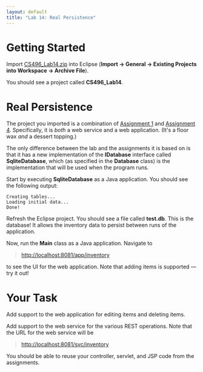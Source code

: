 ```yaml
---
layout: default
title: "Lab 14: Real Persistence"
---
```


Getting Started
===============

Import [CS496\_Lab14.zip](CS496_Lab14.zip) into Eclipse (**Import &rarr; General &rarr; Existing Projects into Workspace &rarr; Archive File**).

You should see a project called **CS496\_Lab14**.

Real Persistence
================

The project you imported is a combination of [Assignment 1](../assign/assign01.html) and [Assignment 4](assign/assign04.html).  Specifically, it is *both* a web service and a web application.  (It's a floor wax *and* a dessert topping.)

The only difference between the lab and the assignments it is based on is that it has a new implementation of the **IDatabase** interface called **SqliteDatabase**, which (as specified in the **Database** class) is the implementation that will be used when the program runs.

Start by executing **SqliteDatabase** as a Java application.  You should see the following output:

	Creating tables...
	Loading initial data...
	Done!

Refresh the Eclipse project.  You should see a file called **test.db**.  This is the database!  It allows the inventory data to persist between runs of the application.

Now, run the **Main** class as a Java application.  Navigate to

> [http://localhost:8081/app/inventory](http://localhost:8081/app/inventory)

to see the UI for the web application.  Note that adding items is supported &mdash; try it out!

Your Task
=========

Add support to the web application for editing items and deleting items.

Add support to the web service for the various REST operations.  Note that the URL for the web service will be

> [http://localhost:8081/svc/inventory](http://localhost:8081/svc/inventory)

You should be able to reuse your controller, servlet, and JSP code from the assignments.
